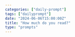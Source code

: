 ```yaml
---
categories: ["daily-prompt"]
tags: ["dailyprompt"]
date: "2024-06-06T15:00:00Z"
title: "How much do you read?"
type: "prompts"
---
```

